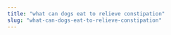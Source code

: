 ```yaml
---
title: "what can dogs eat to relieve constipation"
slug: "what-can-dogs-eat-to-relieve-constipation"
---
```


